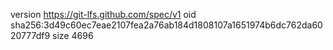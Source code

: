 version https://git-lfs.github.com/spec/v1
oid sha256:3d49c60ec7eae2107fea2a76ab184d1808107a1651974b6dc762da6020777df9
size 4696
